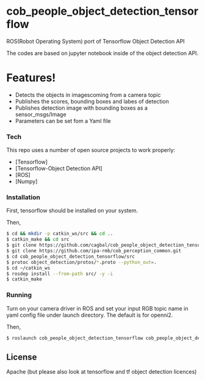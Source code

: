 # cob_people_object_detection_tensorflow

ROS(Robot Operating System) port of Tensorflow Object Detection API

The codes are based on jupyter notebook inside of the object detection API.

# Features!

  - Detects the objects in imagescoming from a camera topic  
  - Publishes the scores, bounding boxes and labes of detection
  - Publishes detection image with bounding boxes as a sensor_msgs/Image
  - Parameters can be set fom a Yaml file

### Tech

This repo uses a number of open source projects to work properly:

* [Tensorflow]
* [Tensorflow-Object Detection API]
* [ROS]
* [Numpy]

### Installation

First, tensorflow should be installed on your system.

Then,
```sh
$ cd && mkdir -p catkin_ws/src && cd ..
$ catkin_make && cd src
$ git clone https://github.com/cagbal/cob_people_object_detection_tensorflow.git
$ git clone https://github.com/ipa-rmb/cob_perception_common.git
$ cd cob_people_object_detection_tensorflow/src
$ protoc object_detection/protos/*.proto --python_out=.
$ cd ~/catkin_ws
$ rosdep install --from-path src/ -y -i
$ catkin_make
```

### Running

Turn on your camera driver in ROS and set your input RGB topic name in yaml config file under launch directory. The default is for openni2.

Then,

```sh
$ roslaunch cob_people_object_detection_tensorflow cob_people_object_detection_tensorflow.launch 
```

License
----

Apache (but please also look at tensorflow and tf object detection licences)
